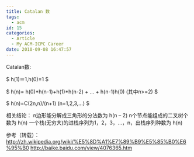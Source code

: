```yaml
---
title: Catalan 数
tags:
  - acm
id: 15
categories:
  - Article
  - My ACM-ICPC Career
date: 2010-09-08 16:47:57
---
```


Catalan数:

$ h(1)＝1,h(0)=1 $

$ h(n)= h(0)*h(n-1)+h(1)*h(n-2) + … + h(n-1)h(0) (其中n>=2) $

$ h(n)=C(2n,n)/(n+1) (n=1,2,3,…) $

相关结论：
n边形能分解成三角形的分法数为  h(n – 2)
n个节点能组成的二叉树个数为      h(n)
一个栈(无穷大)的进栈序列为1，2，3，…，n，出栈序列种数为   h(n)

参考（转载）：
http://zh.wikipedia.org/wiki/%E5%8D%A1%E7%89%B9%E5%85%B0%E6%95%B0
http://baike.baidu.com/view/4076365.htm